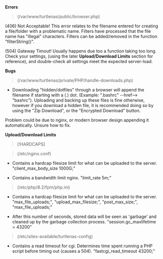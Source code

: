 __Errors__

> (/var/www/turtlenas/public/browser.php)

(406) Not Acceptable! This error relates to the filename entered for creating a file/folder with a problematic name. Filters have processed that the file name has "illegal" characters. Filters can be added/removed in the function "filterString()".

(504) Gateway Timout! Usually happens due too a function taking too long. Check your settings, (using the later __Upload/Download Limits__ section for reference), and double-check all settings meet the expected server-load.


__Bugs__

> (/var/www/turtlenas/private/PHP/handle-downloads.php)

+ Downloading "hidden/dotfiles" through a browser will append the filename if starting with a (.) dot. (Example: ".bashrc" --href--> "bashrc"). Uploading and backing up these files is fine otherwise, however if you download a hidden file, it is recommended doing so by using the "Zip Download", or the "Encrypted Download" button.

Problem could be due to nginx, or modern browser design appending it automatically. Unsure how to fix.

__Upload/Download Limits__

> [!HARDCAPS]

> (/etc/nginx.conf)

+ Contains a hardcap filesize limit for what can be uploaded to the server. "client_max_body_size 1000G;"

+ Contains a bandwidth limit nginx. "limit_rate 5m;"

> (/etc/php/8.2/fpm/php.ini) 

+ Contains a hardcap filesize limit for what can be uploaded to the server. "max_file_uploads;", "upload_max_filesize;", "post_max_size;", "max_file_uploads;"

+ After this number of seconds, stored data will be seen as 'garbage' and cleaned up by the garbage collection process. "session.gc_maxlifetime = 43200"

> (/etc/sites-available/turtlenas-config)

+ Contains a read timeout for cgi. Determines time spent running a PHP script before timing out (causes a 504). "fastcgi_read_timeout 43200;"
